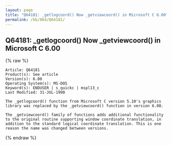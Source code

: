```yaml
---
layout: page
title: "Q64181: _getlogcoord() Now _getviewcoord() in Microsoft C 6.00"
permalink: /kb/064/Q64181/
---
```


## Q64181: _getlogcoord() Now _getviewcoord() in Microsoft C 6.00

{% raw %}

	Article: Q64181
	Product(s): See article
	Version(s): 6.00
	Operating System(s): MS-DOS
	Keyword(s): ENDUSER | s_quickc | mspl13_c
	Last Modified: 31-JUL-1990
	
	The _getlogcoord() function from Microsoft C version 5.10's graphics
	library was replaced by the _getviewcoord() function in version 6.00.
	
	The _getviewcoord() family of functions adds additional functionality
	to the original routine supporting window coordinate translation, in
	addition to the standard logical coordinate translation. This is one
	reason the name was changed between versions.

{% endraw %}
